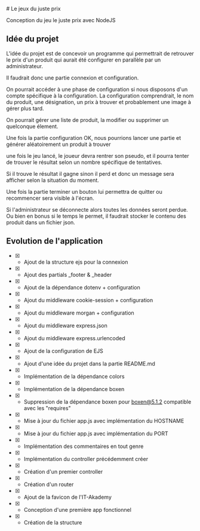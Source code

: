 # Le jeux du juste prix

Conception du jeu le juste prix avec NodeJS

## Idée du projet

L'idée du projet est de concevoir un programme qui permettrait de retrouver le prix d'un produit qui aurait été configurer en parallèle par un administrateur.

Il faudrait donc une partie connexion et configuration.

On pourrait accéder à une phase de configuration si nous disposons d'un compte spécifique à la configuration. La configuration comprendrait, le nom du produit, une désignation, un prix à trouver et probablement une image à gérer plus tard.

On pourrait gérer une liste de produit, la modifier ou supprimer un quelconque élement.

Une fois la partie configuration OK, nous pourrions lancer une partie et générer aléatoirement un produit à trouver

une fois le jeu lancé, le joueur devra rentrer son pseudo, et il pourra tenter de trouver le résultat selon un nombre spécifique de tentatives.

Si il trouve le résultat il gagne sinon il perd et donc un message sera afficher selon la situation du moment.

Une fois la partie terminer un bouton lui permettra de quitter ou recommencer sera visible à l'écran.

Si l'administrateur se déconnecte alors toutes les données seront perdue.
Ou bien en bonus si le temps le permet, il faudrait stocker le contenu des produit dans un fichier json.

## Evolution de l'application

- [x] - Ajout de la structure ejs pour la connexion
- [x] - Ajout des partials \_footer & \_header
- [x] - Ajout de la dépendance dotenv + configuration
- [x] - Ajout du middleware cookie-session + configuration
- [x] - Ajout du middleware morgan + configuration
- [x] - Ajout du middleware express.json
- [x] - Ajout du middleware express.urlencoded
- [x] - Ajout de la configuration de EJS
- [x] - Ajout d'une idée du projet dans la partie README.md
- [x] - Implémentation de la dépendance colors
- [x] - Implémentation de la dépendance boxen
- [x] - Suppression de la dépendance boxen pour boxen@5.1.2 compatible avec les "requires"
- [x] - Mise à jour du fichier app.js avec implémentation du HOSTNAME
- [x] - Mise à jour du fichier app.js avec implémentation du PORT
- [x] - Implémentation des commentaires en tout genre
- [x] - Implémentation du controller précédemment créer
- [x] - Création d'un premier controller
- [x] - Création d'un router
- [x] - Ajout de la favicon de l'IT-Akademy
- [x] - Conception d'une première app fonctionnel
- [x] - Création de la structure
